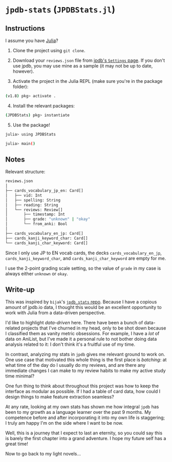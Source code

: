 # `jpdb-stats` (`JPDBStats.jl`)

## Instructions

I assume you have [Julia](https://julialang.org/)?

1. Clone the project using `git clone`.

2. Download your `reviews.json` file from [jpdb's `Settings` page](https://jpdb.io/settings). If you don't use jpdb, you may use mine as a sample (it may not be up to date, however).

3. Activate the project in the Julia REPL (make sure you're in the package folder):

```bash
(v1.8) pkg> activate .
```

4. Install the relevant packages:

```bash
(JPDBStats) pkg> instantiate
```

5. Use the package!

```bash
julia> using JPDBStats

julia> main()
```

## Notes

Relevant structure:

```bash
reviews.json
│
├── cards_vocabulary_jp_en: Card[]
│   ├── vid: Int
│   ├── spelling: String
│   ├── reading: String
│   └── reviews: Review[]
│       ├── timestamp: Int
│       ├── grade: "unknown" | "okay"
│       └── from_anki: Bool
│
├── cards_vocabulary_en_jp: Card[]
├── cards_kanji_keyword_char: Card[]
└── cards_kanji_char_keyword: Card[]
```

Since I only use JP to EN vocab cards, the decks `cards_vocabulary_en_jp`, `cards_kanji_keyword_char`, and `cards_kanji_char_keyword` are empty for me.

I use the 2-point grading scale setting, so the value of `grade` in my case is always either `unknown` or `okay`.

## Write-up

This was inspired by `bijak`'s [`jpdb_stats` repo](https://github.com/bijak/jpdb_stats). Because I have a copious amount of jpdb.io data, I thought this would be an excellent opportunity to work with Julia from a data-driven perspective.

I'd like to highlight *data-driven* here. There have been a bunch of data-related projects that I've churned in my head, only to be shot down because I classified them as vanity metric obsessions. For example, I have a *lot* of data on AniList, but I've made it a personal rule to not bother doing data analysis related to it: I don't think it's a fruitful use of my time.

In contrast, analyzing my stats in `jpdb` gives me relevant ground to work on. One use case that motivated this whole thing is the first place is *batching*: at what time of the day do I usually do my reviews, and are there any immediate changes I can make to my review habits to make my active study time minimal?

One fun thing to think about throughout this project was how to keep the interface as modular as possible. If I had a table of card data, how could I design things to make feature extraction seamless?

At any rate, looking at my own stats has shown me how integral `jpdb` has been to my growth as a language learner over the past 9 months. My competence before and after incorporating it into my own life is staggering; I truly am happy I'm on the side where I want to be now.

Well, this is a journey that I expect to last an eternity, so you could say this is barely the first chapter into a grand adventure. I hope my future self has a great time!

Now to go back to my light novels...
